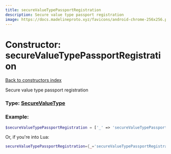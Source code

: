 ```yaml
---
title: secureValueTypePassportRegistration
description: Secure value type passport registration
image: https://docs.madelineproto.xyz/favicons/android-chrome-256x256.png
---
```

# Constructor: secureValueTypePassportRegistration  
[Back to constructors index](index.md)



Secure value type passport registration




### Type: [SecureValueType](../types/SecureValueType.md)


### Example:

```php
$secureValueTypePassportRegistration = ['_' => 'secureValueTypePassportRegistration'];
```  


Or, if you're into Lua:

```lua
secureValueTypePassportRegistration={_='secureValueTypePassportRegistration'}

```


